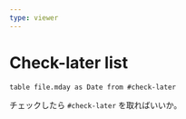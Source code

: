 ```yaml
---
type: viewer
---
```


# Check-later list

```dataview
table file.mday as Date from #check-later
```
チェックしたら ```#check-later``` を取ればいいか。
